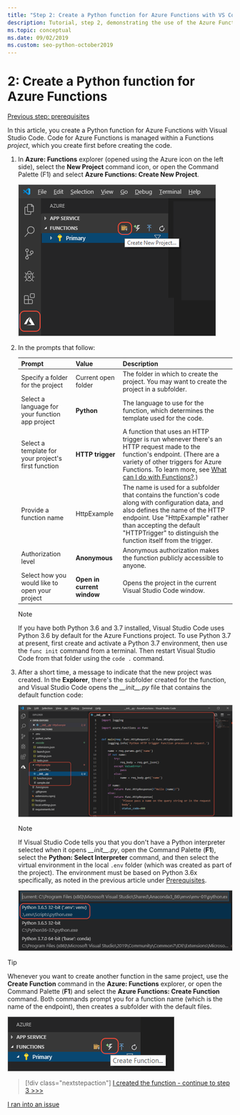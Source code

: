 ```yaml
---
title: "Step 2: Create a Python function for Azure Functions with VS Code"
description: Tutorial, step 2, demonstrating the use of the Azure Functions extension for VS Code.
ms.topic: conceptual
ms.date: 09/02/2019
ms.custom: seo-python-october2019
---
```


# 2: Create a Python function for Azure Functions

[Previous step: prerequisites](tutorial-vs-code-serverless-python-01.md)

In this article, you create a Python function for Azure Functions with Visual Studio Code. Code for Azure Functions is managed within a Functions _project_, which you create first before creating the code.

1. In **Azure: Functions** explorer (opened using the Azure icon on the left side), select the **New Project** command icon, or open the Command Palette (F1) and select **Azure Functions: Create New Project**.

    ![Create a new project in the Azure Functions explorer](media/tutorial-vs-code-serverless-python/create-a-new-project-in-azure-functions-explorer.png)

1. In the prompts that follow:

    | Prompt | Value | Description |
    | --- | --- | --- |
    | Specify a folder for the project | Current open folder | The folder in which to create the project. You may want to create the project in a subfolder. |
    | Select a language for your function app project | **Python** | The language to use for the function, which determines the template used for the code. |
    | Select a template for your project's first function | **HTTP trigger** | A function that uses an HTTP trigger is run whenever there's an HTTP request made to the function's endpoint. (There are a variety of other triggers for Azure Functions. To learn more, see [What can I do with Functions?](/azure/azure-functions/functions-overview#what-can-i-do-with-functions).) |
    | Provide a function name | HttpExample | The name is used for a subfolder that contains the function's code along with configuration data, and also defines the name of the HTTP endpoint. Use "HttpExample" rather than accepting the default "HTTPTrigger" to distinguish the function itself from the trigger. |
    | Authorization level | **Anonymous** | Anonymous authorization makes the function publicly accessible to anyone. |
    | Select how you would like to open your project | **Open in current window** | Opens the project in the current Visual Studio Code window. |

    > [!NOTE]
    > If you have both Python 3.6 and 3.7 installed, Visual Studio Code uses Python 3.6 by default for the Azure Functions project. To use Python 3.7 at present, first create and activate a Python 3.7 environment, then use the `func init` command from a terminal. Then restart Visual Studio Code from that folder using the `code .` command.

1. After a short time, a message to indicate that the new project was created. In the **Explorer**, there's the subfolder created for the function, and Visual Studio Code opens the *\_\_init\_\_.py* file that contains the default function code:

    ![Result of creating a new Python project in Azure Functions](media/tutorial-vs-code-serverless-python/display-results-of-new-python-project-in-azure-functions.png)

    > [!NOTE]
    > If Visual Studio Code tells you that you don't have a Python interpreter selected when it opens *\_\_init\_\_.py*, open the Command Palette (**F1**), select the **Python: Select Interpreter** command,  and then select the virtual environment in the local `.env` folder (which was created as part of the project). The environment must be based on Python 3.6x specifically, as noted in the previous article under [Prerequisites](tutorial-vs-code-serverless-python-01.md#prerequisites).
    >
    > ![Select the virtual environment created with the Python project](media/tutorial-vs-code-serverless-python/select-virtual-environment-created-with-the-python-project.png)

> [!TIP]
> Whenever you want to create another function in the same project, use the **Create Function** command in the **Azure: Functions** explorer, or open the Command Palette (**F1**) and select the **Azure Functions: Create Function** command. Both commands prompt you for a function name (which is the name of the endpoint), then creates a subfolder with the default files.
>
> ![Create functions by using New Function in the Azure Functions explorer](media/tutorial-vs-code-serverless-python/create-new-functions-in-azure-functions-explorer.png)

> [!div class="nextstepaction"]
> [I created the function - continue to step 3 >>>](tutorial-vs-code-serverless-python-03.md)

[I ran into an issue](https://www.research.net/r/PWZWZ52?tutorial=vscode-functions-python&step=02-create-function)
